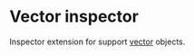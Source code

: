 # Vector inspector

Inspector extension for support [vector](https://github.com/koykov/vector) objects.
